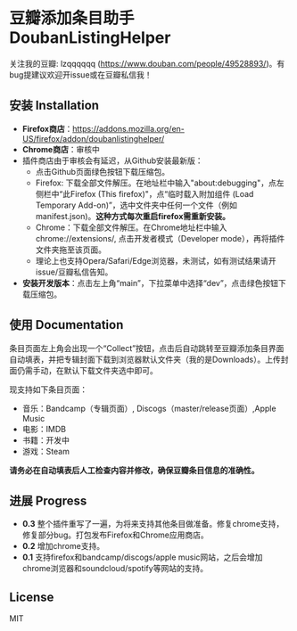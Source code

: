 # 豆瓣添加条目助手 DoubanListingHelper

关注我的豆瓣: lzqqqqqq (https://www.douban.com/people/49528893/)。有bug提建议欢迎开issue或在豆瓣私信我！

## 安装 Installation

- **Firefox商店**：https://addons.mozilla.org/en-US/firefox/addon/doubanlistinghelper/
- **Chrome商店**：审核中
- 插件商店由于审核会有延迟，从Github安装最新版：
    - 点击Github页面绿色按钮下载压缩包。
    - Firefox: 下载全部文件解压。在地址栏中输入"about:debugging"，点左侧栏中“此Firefox (This firefox)"，点“临时载入附加组件 (Load Temporary Add-on)”，选中文件夹中任何一个文件（例如manifest.json)。**这种方式每次重启firefox需重新安装。**
    - Chrome：下载全部文件解压。在Chrome地址栏中输入chrome://extensions/, 点击开发者模式（Developer mode），再将插件文件夹拖至该页面。
    - 理论上也支持Opera/Safari/Edge浏览器，未测试，如有测试结果请开issue/豆瓣私信告知。
- **安装开发版本**：点击左上角“main”，下拉菜单中选择“dev”，点击绿色按钮下载压缩包。

## 使用 Documentation

条目页面左上角会出现一个“Collect”按钮，点击后自动跳转至豆瓣添加条目界面自动填表，并把专辑封面下载到浏览器默认文件夹（我的是Downloads）。上传封面仍需手动，在默认下载文件夹选中即可。

现支持如下条目页面：
- 音乐：Bandcamp（专辑页面）, Discogs（master/release页面）,Apple Music
- 电影：IMDB
- 书籍：开发中
- 游戏：Steam

**请务必在自动填表后人工检查内容并修改，确保豆瓣条目信息的准确性。**

## 进展 Progress

- **0.3** 整个插件重写了一遍，为将来支持其他条目做准备。修复chrome支持，修复部分bug。打包发布Firefox和Chrome应用商店。
- **0.2** 增加chrome支持。
- **0.1** 支持firefox和bandcamp/discogs/apple music网站，之后会增加chrome浏览器和soundcloud/spotify等网站的支持。

## License 

MIT 